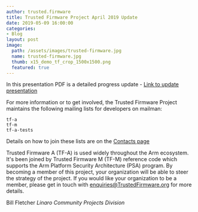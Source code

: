 ```yaml
---
author: trusted.firmware
title: Trusted Firmware Project April 2019 Update 
date: 2019-05-09 16:00:00
categories:
- Blog
layout: post
image:
  path: /assets/images/trusted-firmware.jpg
  name: trusted-firmware.jpg
  thumb: x15_demo_tf_crop_1500x1500.png
  featured: true
---
```


In this presentation PDF is a detailed progress update - [Link to update presentation](/docs/TrustedFirmware-Update-April-2019.pdf)

For more information or to get involved, the Trusted Firmware Project maintains the following mailing lists for developers on mailman:
```
tf-a
tf-m
tf-a-tests
```
Details on how to join these lists are on the [Contacts page](https://www.trustedfirmware.org/contact/)

Trusted Firmware A (TF-A) is used widely throughout the Arm ecosystem. It's been joined by Trusted Firmware M (TF-M) reference code which supports the Arm Platform Security Architecture (PSA) program. 
By becoming a member of this project, your organization will be able to steer the strategy of the project. If you would like your organization to be a member, please get in touch with enquiries@TrustedFirmware.org for more details.

Bill Fletcher
_Linaro Community Projects Division_
